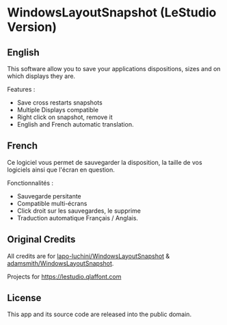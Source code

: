 # WindowsLayoutSnapshot (LeStudio Version)

## English
This software allow you to save your applications dispositions, sizes and on which displays they are. 

Features : 
- Save cross restarts snapshots
- Multiple Displays compatible
- Right click on snapshot, remove it
- English and French automatic translation.

## French
Ce logiciel vous permet de sauvegarder la disposition, la taille de vos logiciels ainsi que l'écran en question.

Fonctionnalités :
- Sauvegarde persitante
- Compatible multi-écrans
- Click droit sur les sauvegardes, le supprime
- Traduction automatique Français / Anglais.

## Original Credits
All credits are for [lapo-luchini/WindowsLayoutSnapshot](http://https://github.com/lapo-luchini/WindowsLayoutSnapshot "lapo-luchini/WindowsLayoutSnapshot") & [adamsmith/WindowsLayoutSnapshot](https://github.com/adamsmith/WindowsLayoutSnapshot "adamsmith/WindowsLayoutSnapshot").

Projects for https://lestudio.qlaffont.com

## License
This app and its source code are released into the public domain.
